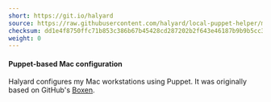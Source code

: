 ```yaml
---
short: https://git.io/halyard
source: https://raw.githubusercontent.com/halyard/local-puppet-helper/master/kickstart
checksum: dd1e4f8750ffc71b853c386b67b45428cd287202b2f643e46187b9b9b5cc3964
weight: 0
---
```

#### Puppet-based Mac configuration

Halyard configures my Mac workstations using Puppet.
It was originally based on GitHub's [Boxen](https://boxen.github.io).

